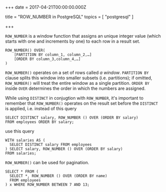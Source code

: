 
+++
date = 2017-04-21T00:00:00.000Z


title = "ROW_NUMBER in PostgreSQL"
topics = [ "postgresql" ]

+++

`ROW_NUMBER` is a window function that assigns an unique integer value (which starts with one and increments by one) to each row in a result set.

```
ROW_NUMBER() OVER(
    [PARTITION BY column_1, column_2,…]
    [ORDER BY column_3,column_4,…]
)
```

`ROW_NUMBER()` operates on a set of rows called *a window*. `PARTITION BY` clause splits this window into smaller subsets (i.e. partitions); if omitted, `ROW_NUMBER()` will treat the entire window as a single partition.  `ORDER BY` inside `OVER` determines the order in which the numbers are assigned.

While using `DISTINCT` in conjugtion with `ROW_NUMBER`, it's important to remember that `ROW_NUMBER()` operates on the result set before the `DISTINCT` is applied, i.e. instead of this query

```
SELECT DISTINCT salary, ROW_NUMBER () OVER (ORDER BY salary)
FROM employees ORDER BY salary;
```

use this query

```
WITH salaries AS (
  SELECT DISTINCT salary FROM employees
) SELECT salary, ROW_NUMBER () OVER (ORDER BY salary)
FROM salaries;
```

`ROW_NUMBER()` can be used for pagination.

```
SELECT * FROM (
  SELECT *, ROW_NUMBER () OVER (ORDER BY name)
  FROM employees
) x WHERE ROW_NUMBER BETWEEN 7 AND 13;
```



